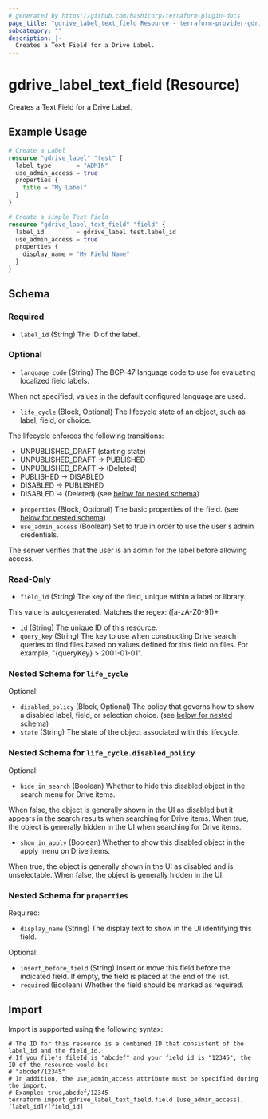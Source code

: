 ```yaml
---
# generated by https://github.com/hashicorp/terraform-plugin-docs
page_title: "gdrive_label_text_field Resource - terraform-provider-gdrive"
subcategory: ""
description: |-
  Creates a Text Field for a Drive Label.
---
```


# gdrive_label_text_field (Resource)

Creates a Text Field for a Drive Label.

## Example Usage

```terraform
# Create a Label
resource "gdrive_label" "test" {
  label_type       = "ADMIN"
  use_admin_access = true
  properties {
    title = "My Label"
  }
}

# Create a simple Text Field
resource "gdrive_label_text_field" "field" {
  label_id         = gdrive_label.test.label_id
  use_admin_access = true
  properties {
    display_name = "My Field Name"
  }
}
```

<!-- schema generated by tfplugindocs -->
## Schema

### Required

- `label_id` (String) The ID of the label.

### Optional

- `language_code` (String) The BCP-47 language code to use for evaluating localized field labels.

When not specified, values in the default configured language are used.
- `life_cycle` (Block, Optional) The lifecycle state of an object, such as label, field, or choice.

The lifecycle enforces the following transitions:
* UNPUBLISHED_DRAFT (starting state)
* UNPUBLISHED_DRAFT -> PUBLISHED
* UNPUBLISHED_DRAFT -> (Deleted)
* PUBLISHED -> DISABLED
* DISABLED -> PUBLISHED
* DISABLED -> (Deleted) (see [below for nested schema](#nestedblock--life_cycle))
- `properties` (Block, Optional) The basic properties of the field. (see [below for nested schema](#nestedblock--properties))
- `use_admin_access` (Boolean) Set to true in order to use the user's admin credentials.

The server verifies that the user is an admin for the label before allowing access.

### Read-Only

- `field_id` (String) The key of the field, unique within a label or library.

This value is autogenerated. Matches the regex: ([a-zA-Z0-9])+
- `id` (String) The unique ID of this resource.
- `query_key` (String) The key to use when constructing Drive search queries to find files based on values defined for this field on files. For example, "{queryKey} > 2001-01-01".

<a id="nestedblock--life_cycle"></a>
### Nested Schema for `life_cycle`

Optional:

- `disabled_policy` (Block, Optional) The policy that governs how to show a disabled label, field, or selection choice. (see [below for nested schema](#nestedblock--life_cycle--disabled_policy))
- `state` (String) The state of the object associated with this lifecycle.

<a id="nestedblock--life_cycle--disabled_policy"></a>
### Nested Schema for `life_cycle.disabled_policy`

Optional:

- `hide_in_search` (Boolean) Whether to hide this disabled object in the search menu for Drive items.

When false, the object is generally shown in the UI as disabled but it appears in the search results when searching for Drive items.
When true, the object is generally hidden in the UI when searching for Drive items.
- `show_in_apply` (Boolean) Whether to show this disabled object in the apply menu on Drive items.

When true, the object is generally shown in the UI as disabled and is unselectable.
When false, the object is generally hidden in the UI.



<a id="nestedblock--properties"></a>
### Nested Schema for `properties`

Required:

- `display_name` (String) The display text to show in the UI identifying this field.

Optional:

- `insert_before_field` (String) Insert or move this field before the indicated field.
If empty, the field is placed at the end of the list.
- `required` (Boolean) Whether the field should be marked as required.

## Import

Import is supported using the following syntax:

```shell
# The ID for this resource is a combined ID that consistent of the label_id and the field_id.
# If you file's fileId is "abcdef" and your field_id is "12345", the ID of the resource would be:
# "abcdef/12345"
# In addition, the use_admin_access attribute must be specified during the import.
# Example: true,abcdef/12345
terraform import gdrive_label_text_field.field [use_admin_access],[label_id]/[field_id]
```
